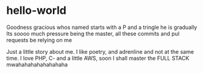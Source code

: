 # hello-world

Goodness gracious whos named starts with a P and a tringle he is gradually
Its soooo much pressure being the master, all these commits and pul requests be relying on me

Just a little story about me.
I like poetry, and adrenline and not at the same time.
I love PHP, C- and a little AWS, soon I shall master the FULL STACK mwahahahahahahahaha




